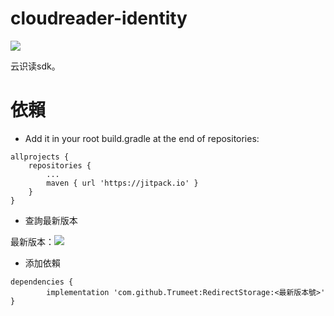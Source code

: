 # cloudreader-identity

[![](https://jitpack.io/v/cloud-reader-jinlian/cloudreader-identity.svg)](https://jitpack.io/#cloud-reader-jinlian/cloudreader-identity)

云识读sdk。

# 依賴

* Add it in your root build.gradle at the end of repositories:
```
allprojects {
    repositories {
        ...
        maven { url 'https://jitpack.io' }
    }
}
```

* 查詢最新版本

最新版本：[![](https://jitpack.io/v/cloud-reader-jinlian/cloudreader-identity.svg)](https://jitpack.io/#cloud-reader-jinlian/cloudreader-identity)

* 添加依賴

```
dependencies {
        implementation 'com.github.Trumeet:RedirectStorage:<最新版本號>'
}
```
